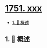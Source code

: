 # [1751. xxx](https://github.com/Tdahuyou/TNotes.leetcode/tree/main/notes/1751.%20xxx)

<!-- region:toc -->

- [1. 📝 概述](#1--概述)

<!-- endregion:toc -->

## 1. 📝 概述

